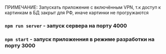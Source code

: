 ПРИМЕЧАНИЕ: Запускать приложение с включённым VPN, т.к доступ к картинкам в БД закрыт для РФ, иначе картинки не прогружаются

### `npm run server` - запуск сервера на порту 4000
### `npm start` - запуск приложенния в режиме разработки на порту 3000

